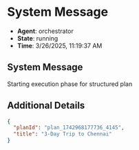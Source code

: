 # System Message

- **Agent**: orchestrator
- **State**: running
- **Time**: 3/26/2025, 11:19:37 AM

## System Message

Starting execution phase for structured plan

## Additional Details

```json
{
  "planId": "plan_1742968177736_4145",
  "title": "3-Day Trip to Chennai"
}
```

